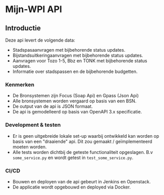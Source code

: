 Mijn-WPI API
=========

## Introductie

Deze api levert de volgende data:

- Stadspasaanvragen met bijbehorende status updates.
- Bijstandsuitkeringaanvragen met bijbehorende status updates.
- Aanvragen voor Tozo 1-5, Bbz en TONK met bijbehorende status updates.
- Informatie over stadspassen en de bijbehorende budgetten.

### Kenmerken
- De Bronsystemen zijn Focus (Soap Api) en Gpass (Json Api)
- Alle bronsystemen worden vergaard op basis van een BSN.
- De output van de api is JSON formaat.
- De api is gemodelleerd op basis van OpenAPI 3.x specificatie.

### Development & testen
- Er is geen uitgebreide lokale set-up waarbij ontwikkeld kan worden op basis van een "draaiende" api. Dit zou gemaakt / geïmplementeerd moeten worden.
- Alle tests worden dichtbij de geteste functionaliteit opgeslagen. B.v `some_service.py` en wordt getest in `test_some_service.py`.

### CI/CD
- Bouwen en deployen van de api gebeurt in Jenkins en Openstack.
- De applicatie wordt opgebouwd en deployed via Docker.
